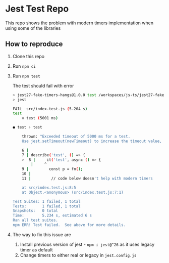 # Jest Test Repo

This repo shows the problem with modern timers implementation when using some of the libraries

## How to reproduce

1. Clone this repo
2. Run `npm ci`
3. Run `npm test`

    The test should fail with error
    ```sh
    > jest27-fake-timers-hangs@1.0.0 test /workspaces/js-ts/jest27-fake-timers-hangs
    > jest

    FAIL  src/index.test.js (5.204 s)
    test
        ✕ test (5001 ms)

    ● test › test

        thrown: "Exceeded timeout of 5000 ms for a test.
        Use jest.setTimeout(newTimeout) to increase the timeout value, if this is a long-running test."

        6 |
        7 | describe('test', () => {
        >  8 |     it('test', async () => {
            |     ^
        9 |         const p = fn();
        10 |
        11 |         // code below doesn't help with modern timers

        at src/index.test.js:8:5
        at Object.<anonymous> (src/index.test.js:7:1)

    Test Suites: 1 failed, 1 total
    Tests:       1 failed, 1 total
    Snapshots:   0 total
    Time:        5.234 s, estimated 6 s
    Ran all test suites.
    npm ERR! Test failed.  See above for more details.
    ```
4. The way to fix this issue are
   1. Install previous version of jest - `npm i jest@^26` as it uses legacy timer as default
   2. Change timers to either real or legacy in `jest.config.js`